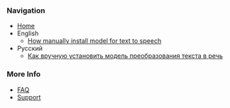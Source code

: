 ### Navigation

- [Home](https://github.com/wladradchenko/wunjo.wladradchenko.ru/wiki)
- English
  - [How manually install model for text to speech](https://github.com/wladradchenko/wunjo.wladradchenko.ru/wiki/How-manually-install-model-for-text-to-speech)
- Русский
  - [Как вручную установить модель преобразования текста в речь](https://github.com/wladradchenko/wunjo.wladradchenko.ru/wiki/Как-вручную-установить-модель-преобразования-текста-в-речь)

### More Info

- [FAQ](https://github.com/YourUsername/YourRepository/wiki/FAQ)
- [Support](https://github.com/YourUsername/YourRepository/wiki/Support)
